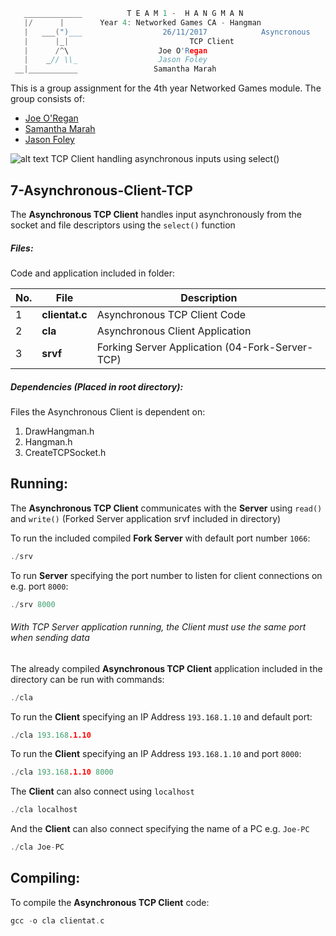 ```c
   _____________          T E A M 1 -  H A N G M A N
   |/      |        Year 4: Networked Games CA - Hangman	
   |   ___(")___                  26/11/2017			Asyncronous
   |      |_| 							TCP Client
   |      /^\                    Joe O'Regan
   |    _// \\_                  Jason Foley
 __|___________                 Samantha Marah
```

This is a group assignment for the 4th year Networked Games module. The group consists of:
  * [Joe O'Regan](https://github.com/joeaoregan)
  * [Samantha Marah](https://github.com/jasfoley)
  * [Jason Foley](https://github.com/samanthamarah)

![alt text](https://raw.githubusercontent.com/joeaoregan/Yr4-NetworkGames-Hangman/master/Screenshots/7AsynchronousClientTCP.png "Asynchronous TCP Client")
TCP Client handling asynchronous inputs using select()


## 7-Asynchronous-Client-TCP

The **Asynchronous TCP Client** handles input asynchronously from the socket and file descriptors using the `select()` function

##### Files:

Code and application included in folder:

| No. | File | Description |
| --- | --- | --- |
| 1 | **clientat.c** | Asynchronous TCP Client Code |
| 2 | **cla** | Asynchronous Client Application |
| 3 | **srvf** | Forking Server Application (04-Fork-Server-TCP) |

##### Dependencies (Placed in root directory):
Files the Asynchronous Client is dependent on:

1. DrawHangman.h
2. Hangman.h
3. CreateTCPSocket.h

## Running:

The **Asynchronous TCP Client** communicates with the **Server** using `read()` and `write()` (Forked Server application srvf included in directory)

To run the included compiled **Fork Server** with default port number `1066`:
```c
./srv
```

To run **Server** specifying the port number to listen for client connections on e.g. port `8000`:
```c
./srv 8000
```

###### With TCP Server application running, the Client must use the same port when sending data


The already compiled **Asynchronous TCP Client** application included in the directory can be run with commands: 

```c
./cla
```

To run the **Client** specifying an IP Address `193.168.1.10` and default port: 
```c
./cla 193.168.1.10
```

To run the **Client** specifying an IP Address `193.168.1.10` and port `8000`: 
```c
./cla 193.168.1.10 8000
```

The **Client** can also connect using `localhost`
```c
./cla localhost
```

And the **Client** can also connect specifying the name of a PC e.g. `Joe-PC`
```c
./cla Joe-PC
```

## Compiling:

To compile the **Asynchronous TCP Client** code:
```c
gcc -o cla clientat.c
```


